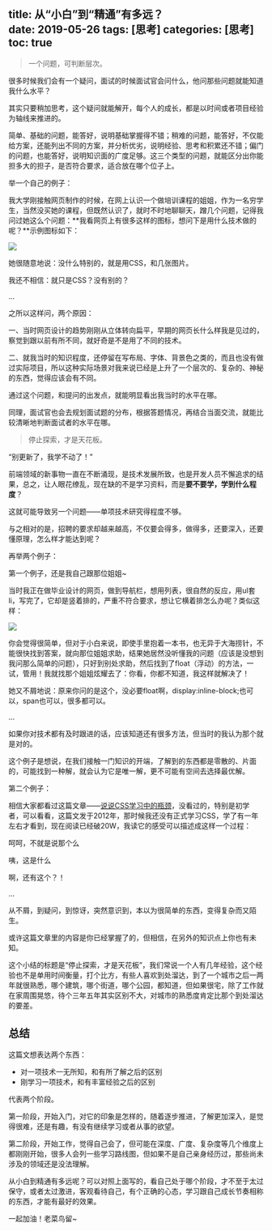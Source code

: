 title: 从“小白”到“精通”有多远？         
date: 2019-05-26
tags: [思考]
categories: [思考]
toc: true
---

>一个问题，可判断层次。

很多时候我们会有一个疑问，面试的时候面试官会问什么，他问那些问题就能知道我什么水平？

其实只要稍加思考，这个疑问就能解开，每个人的成长，都是以时间或者项目经验为轴线来推进的。

简单、基础的问题，能答好，说明基础掌握得不错；稍难的问题，能答好，不仅能给方案，还能列出不同的方案，并分析优劣，说明经验、思考和积累还不错；偏门的问题，也能答好，说明知识面的广度足够。这三个类型的问题，就能区分出你能担多大的担子，是否符合要求，适合放在哪个位子上。

举一个自己的例子：

我大学刚接触网页制作的时候，在网上认识一个做培训课程的姐姐，作为一名穷学生，当然没买她的课程，但既然认识了，就时不时地聊聊天，蹭几个问题，记得我问过她这么个问题：**我看网页上有很多这样的图标，想问下是用什么技术做的呢？**示例图标如下：

![](/img/zero_to_god/share.jpg)


她很随意地说：没什么特别的，就是用CSS，和几张图片。

我还不相信：就只是CSS？没有别的？

...

之所以这样问，两个原因：

一、当时网页设计的趋势刚刚从立体转向扁平，早期的网页长什么样我是见过的，察觉到跟以前有所不同，就好奇是不是用了不同的技术。

二、就我当时的知识程度，还停留在写布局、字体、背景色之类的，而且也没有做过实际项目，所以这种实际场景对我来说已经是上升了一个层次的、复杂的、神秘的东西，觉得应该会有不同。

通过这个问题，和提问的出发点，就能明显看出我当时的水平在哪。

同理，面试官也会去规划面试题的分布，根据答题情况，再结合当面交流，就能比较清晰地判断面试者的水平在哪。

>停止探索，才是天花板。

“别更新了，我学不动了！”

前端领域的新事物一直在不断涌现，是技术发展所致，也是开发人员不懈追求的结果，总之，让人眼花缭乱，现在缺的不是学习资料，而是**要不要学，学到什么程度**？

这就可能导致另一个问题——单项技术研究得程度不够。

与之相对的是，招聘的要求却越来越高，不仅要会得多，做得多，还要深入，还要懂原理，怎么样才能达到呢？

再举两个例子：

第一个例子，还是我自己跟那位姐姐~

当时我正在做毕业设计的网页，做到导航栏，想用列表，很自然的反应，用ul套li，写完了，它却是竖着排的，严重不符合要求，想让它横着排怎么办呢？类似这样：

![](/img/zero_to_god/daohang.png)

你会觉得很简单，但对于小白来说，即使手里抱着一本书，也无异于大海捞针，不能很快找到答案，就向那位姐姐求助，结果她居然没听懂我的问题（应该是没想到我问那么简单的问题），只好到别处求助，然后找到了float（浮动）的方法，一试，管用！我就找那个姐姐炫耀去了：你看，你都不知道，我这样就解决了！

她又不屑地说：原来你问的是这个，没必要float啊，display:inline-block;也可以，span也可以，很多都可以。

...

如果你对技术都有及时跟进的话，应该知道还有很多方法，但当时的我认为那个就是对的。

这个例子是想说，在我们接触一门知识的开端，了解到的东西都是零散的、片面的，可能找到一种解，就会认为它是唯一解，更不可能有空间去选择最优解。

第二个例子：

相信大家都看过这篇文章——[说说CSS学习中的瓶颈](https://www.zhangxinxu.com/wordpress/2012/07/bottleneck-css-study/comment-page-1/)，没看过的，特别是初学者，可以看看，这篇文发于2012年，那时候我还没有正式学习CSS，学了有一年左右才看到，现在阅读已经破20W，我读它的感受可以描述成这样一个过程：

呵呵，不就是说那个么

咦，这是什么

啊，还有这个？！

...

从不屑，到疑问，到惊讶，突然意识到，本以为很简单的东西，变得复杂而又陌生。

或许这篇文章里的内容是你已经掌握了的，但相信，在另外的知识点上你也有未知。

这个小结的标题是“停止探索，才是天花板”，我们常说一个人有几年经验，这个经验也不是单用时间衡量，打个比方，有些人喜欢到处溜达，到了一个城市之后一两年就很熟悉，哪个建筑，哪个街道，哪个公园，都知道，但如果很宅，除了工作就在家周围晃悠，待个三年五年其实区别不大，对城市的熟悉度肯定比那个到处溜达的要差。

## 总结

这篇文想表达两个东西：

- 对一项技术一无所知，和有所了解之后的区别
- 刚学习一项技术，和有丰富经验之后的区别

代表两个阶段。

第一阶段，开始入门，对它的印象是怎样的，随着逐步推进，了解更加深入，是觉得很难，还是有趣，有没有继续学习或者从事的欲望。

第二阶段，开始工作，觉得自己会了，但可能在深度、广度、复杂度等几个维度上都刚刚开始，很多人会列一些学习路线图，但如果不是自己亲身经历过，那些尚未涉及的领域还是没法理解。

从小白到精通有多远呢？可以对照上面写的，看自己处于哪个阶段，才不至于太过保守，或者太过激进，客观看待自己，有个正确的心态，学习跟自己成长节奏相称的东西，才能有最好的效果。

一起加油！老菜鸟留~